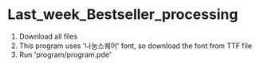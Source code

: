 # Last_week_Bestseller_processing
1. Download all files
2. This program uses '나눔스퀘어' font, so download the font from TTF file
3. Run 'program/program.pde'
